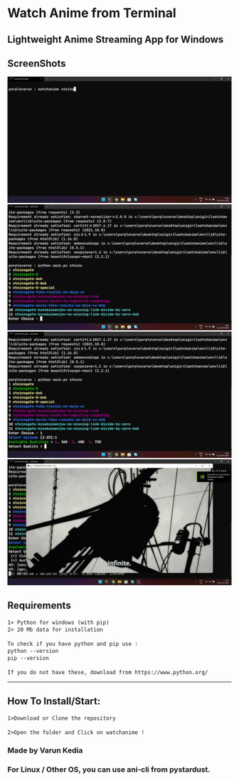 # Watch Anime from Terminal

## Lightweight Anime Streaming App for Windows

## ScreenShots

<img src="imgs/s1.png">
<img src="imgs/s2.png">
<img src="imgs/s3.png">
<img src="imgs/s4.png">

## Requirements

    1> Python for windows (with pip)
    2> 20 Mb data for installation

    To check if you have python and pip use :
    python --version
    pip --version

    If you do not have these, download from https://www.python.org/

<hr/>

## How To Install/Start:

    1>Download or Clone the repository

    2>Open the folder and Click on watchanime !

### Made by Varun Kedia

### For Linux / Other OS, you can use ani-cli from pystardust.
